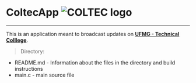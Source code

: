 # ColtecApp ![COLTEC logo](https://www.coltec.ufmg.br/coltec-ufmg/wp-content/uploads/2018/05/cropped-cropped-logo-0-32x32.png)
***
This is an application meant to broadcast updates on [**UFMG - Technical Colllege**](https://www.coltec.ufmg.br/coltec-ufmg "COLTEC home page").

> Directory:
* README.md - Information about the files in the directory and build instructions
* main.c - main source file